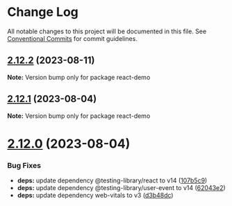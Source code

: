 # Change Log

All notable changes to this project will be documented in this file.
See [Conventional Commits](https://conventionalcommits.org) for commit guidelines.

## [2.12.2](https://github.com/tsparticles/react/compare/v2.12.1...v2.12.2) (2023-08-11)

**Note:** Version bump only for package react-demo





## [2.12.1](https://github.com/tsparticles/react/compare/v2.12.0...v2.12.1) (2023-08-04)

**Note:** Version bump only for package react-demo





# [2.12.0](https://github.com/tsparticles/react/compare/v2.11.0...v2.12.0) (2023-08-04)


### Bug Fixes

* **deps:** update dependency @testing-library/react to v14 ([107b5c9](https://github.com/tsparticles/react/commit/107b5c9c76478bb6eb0ae9d1873f62beefc423a9))
* **deps:** update dependency @testing-library/user-event to v14 ([62043e2](https://github.com/tsparticles/react/commit/62043e22da2caefcbccc1dfa563aa01a2f6769b4))
* **deps:** update dependency web-vitals to v3 ([d3b48dc](https://github.com/tsparticles/react/commit/d3b48dcf6927778903314696c3b6b351d4eaed4f))
